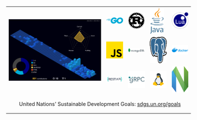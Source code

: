 <table>
  <tr>
    <td colspan="4" rowspan="3">
    	 <img src="./profile-3d-contrib/profile-night-view.svg" alt="lavantien profile's gitblock" title="lavantien profile's gitblock" width="400"/>
    </td>
    <td><img src="./assets/logo-go.png" alt="go" title="go" width="72" /></td>
    <td><img src="./assets/logo-rust.png" alt="rust" title="rust" width="72" /></td>
    <td><img src="./assets/logo-java.png" alt="java" title="java" height="72" /></td>
    <td><img src="./assets/logo-lua.png" alt="lua" title="lua" width="72" /></td>
  </tr>
  <tr>
    <td><img src="./assets/logo-js.png" alt="js" title="js" width="72" /></td>
    <td><img src="./assets/logo-mongo.png" alt="mongo" title="mongo" width="72" /></td>
    <td><img src="./assets/logo-postgres.png" alt="postgres" title="postgres" height="72" /></td>
    <td><img src="./assets/logo-docker.png" alt="docker" title="docker" width="72" /></td>
  </tr>
  <tr>
    <td><img src="./assets/logo-rest.png" alt="rest" title="rest" width="72" /></td>
    <td><img src="./assets/logo-grpc.png" alt="grpc" title="grpc" width="72" /></td>
    <td><img src="./assets/logo-linux.png" alt="linux" title="linux" width="72" /></td>
    <td><img src="./assets/logo-neovim.png" alt="neovim" title="neovim" height="72" /></td>
  </tr>
  <tr>
    <td colspan="8" align="center"><p>&nbsp;&nbsp;United Nations' Sustainable Development Goals: <a href="https://sdgs.un.org/goals" target=”_blank”>sdgs.un.org/goals</a></p></td>
  </tr>
</table>

